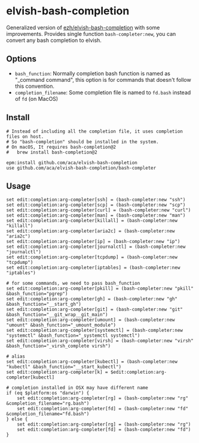 # elvish-bash-completion

Generalized version of [ezh/elvish-bash-completion](https://github.com/ezh/elvish-bash-completion) with some improvements.
Provides single function `bash-completer:new`, you can convert any bash completion to elvish.

## Options
- `bash_function`: Normally completion bash function is named as "_command command", this option is for commands that doesn't follow this convention.
- `completion_filename`: Some completion file is named to `fd.bash` instead of `fd` (on MacOS)

## Install
```
# Instead of including all the completion file, it uses completion files on host.
# So "bash-completion" should be installed in the system.
# On macOS, It requires bash-completion@2
#   brew install bash-completion@2 

epm:install github.com/aca/elvish-bash-completion
use github.com/aca/elvish-bash-completion/bash-completer
```

## Usage
```
set edit:completion:arg-completer[ssh] = (bash-completer:new "ssh")
set edit:completion:arg-completer[scp] = (bash-completer:new "scp")
set edit:completion:arg-completer[curl] = (bash-completer:new "curl")
set edit:completion:arg-completer[man] = (bash-completer:new "man")
set edit:completion:arg-completer[killall] = (bash-completer:new "killall")
set edit:completion:arg-completer[aria2c] = (bash-completer:new "aria2c")
set edit:completion:arg-completer[ip] = (bash-completer:new "ip")
set edit:completion:arg-completer[journalctl] = (bash-completer:new "journalctl")
set edit:completion:arg-completer[tcpdump] = (bash-completer:new "tcpdump")
set edit:completion:arg-completer[iptables] = (bash-completer:new "iptables")

# for some commands, we need to pass bash_function
set edit:completion:arg-completer[pkill] = (bash-completer:new "pkill" &bash_function="pgrep")
set edit:completion:arg-completer[gh] = (bash-completer:new "gh" &bash_function="__start_gh")
set edit:completion:arg-completer[git] = (bash-completer:new "git" &bash_function="__git_wrap__git_main")
set edit:completion:arg-completer[umount] = (bash-completer:new "umount" &bash_function="_umount_module")
set edit:completion:arg-completer[systemctl] = (bash-completer:new "systemctl" &bash_function="_systemctl systemctl")
set edit:completion:arg-completer[virsh] = (bash-completer:new "virsh" &bash_function="_virsh_complete virsh")

# alias
set edit:completion:arg-completer[kubectl] = (bash-completer:new "kubectl" &bash_function="__start_kubectl")
set edit:completion:arg-completer[k] = $edit:completion:arg-completer[kubectl]

# completion installed in OSX may have different name
if (eq $platform:os "darwin") {
    set edit:completion:arg-completer[rg] = (bash-completer:new "rg" &completion_filename="rg.bash")
    set edit:completion:arg-completer[fd] = (bash-completer:new "fd" &completion_filename="fd.bash")
} else {
    set edit:completion:arg-completer[rg] = (bash-completer:new "rg")
    set edit:completion:arg-completer[fd] = (bash-completer:new "fd")
}
```
